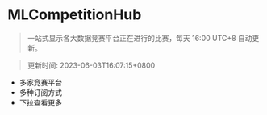 # MLCompetitionHub

> 一站式显示各大数据竞赛平台正在进行的比赛，每天 16:00 UTC+8 自动更新。
  
> 更新时间: 2023-06-03T16:07:15+0800 

* 多家竞赛平台
* 多种订阅方式
* 下拉查看更多